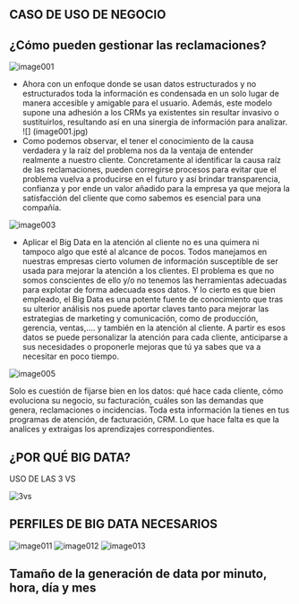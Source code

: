 CASO DE USO DE NEGOCIO 
----------------------
¿Cómo pueden gestionar las reclamaciones?
-----------------------------------------
![image001](https://user-images.githubusercontent.com/13352022/60151064-ef7cb600-97a0-11e9-8020-5880ad29f107.jpg)

- Ahora con un enfoque donde se usan datos estructurados y no estructurados toda la información es condensada en un solo lugar de manera accesible y amigable para el usuario. Además, este modelo supone una adhesión a los CRMs ya existentes sin resultar invasivo o sustituirlos, resultando así en una sinergia de información para analizar.
![] (image001.jpg)
- Como podemos observar, el tener el conocimiento de la causa verdadera y la raíz del problema nos da la ventaja de entender realmente a nuestro cliente. Concretamente al identificar la causa raíz de las reclamaciones, pueden corregirse procesos para evitar que el problema vuelva a producirse en el futuro y así brindar transparencia, confianza y por ende un valor añadido para la empresa ya que mejora la satisfacción del cliente que como sabemos es esencial para una compañía.

![image003](https://user-images.githubusercontent.com/13352022/60151113-294dbc80-97a1-11e9-8bd4-9943f37d6c07.png)
 
- Aplicar el Big Data en la atención al cliente no es una quimera ni tampoco algo que esté al alcance de pocos. Todos manejamos en nuestras empresas cierto volumen de información susceptible de ser usada para mejorar la atención a los clientes. El problema es que no somos conscientes de ello y/o no tenemos las herramientas adecuadas para explotar de forma adecuada esos datos.
Y lo cierto es que bien empleado, el Big Data es una potente fuente de conocimiento que tras su ulterior análisis nos puede aportar claves tanto para mejorar las estrategias de marketing y comunicación, como de producción, gerencia, ventas,…. y también en la atención al cliente.
A partir es esos datos se puede personalizar la atención para cada cliente, anticiparse a sus necesidades o proponerle mejoras que tú ya sabes que va a necesitar en poco tiempo.

![image005](https://user-images.githubusercontent.com/13352022/60151114-294dbc80-97a1-11e9-9b90-8c1e475ec0f8.jpg)

Solo es cuestión de fijarse bien en los datos: qué hace cada cliente, cómo evoluciona su negocio, su facturación, cuáles son las demandas que genera, reclamaciones o incidencias. Toda esta información la tienes en tus programas de atención, de facturación, CRM. Lo que hace falta es que la analices y extraigas los aprendizajes correspondientes.

¿POR QUÉ BIG DATA?
---
USO DE LAS 3 VS

![3vs](https://user-images.githubusercontent.com/13352022/60151309-e6401900-97a1-11e9-8187-e625fa5df759.PNG)

PERFILES DE BIG DATA NECESARIOS
--
   
![image011](https://user-images.githubusercontent.com/13352022/60151116-294dbc80-97a1-11e9-81a9-e7b419761312.jpg)
![image012](https://user-images.githubusercontent.com/13352022/60151117-294dbc80-97a1-11e9-8f86-f978b1c0027d.jpg)
![image013](https://user-images.githubusercontent.com/13352022/60151118-29e65300-97a1-11e9-883f-8682f4207349.jpg)



Tamaño de la generación de data por minuto, hora, día y mes
---
